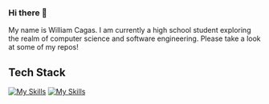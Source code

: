### Hi there 👋

My name is William Cagas. I am currently a high school student exploring the realm of computer science and software engineering. Please take a look at some of my repos!

## Tech Stack
[![My Skills](https://skillicons.dev/icons?i=py,java,js,html,css)](https://skillicons.dev)
[![My Skills](https://skillicons.dev/icons?i=react,tailwind,firebase,nodejs,npm,lua,robloxstudio,kali,linux,arduino,vscode,qt)](https://skillicons.dev)

<!--
**willcagas/willcagas** is a ✨ _special_ ✨ repository because its `README.md` (this file) appears on your GitHub profile.

Here are some ideas to get you started:

- 🔭 I’m currently working on ...
- 🌱 I’m currently learning ...
- 👯 I’m looking to collaborate on ...
- 🤔 I’m looking for help with ...
- 💬 Ask me about ...
- 📫 How to reach me: ...
- 😄 Pronouns: ...
- ⚡ Fun fact: ...
-->
